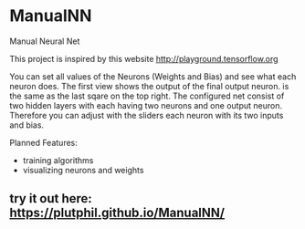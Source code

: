 # ManualNN
Manual Neural Net

This project is inspired by this website http://playground.tensorflow.org

You can set all values of the Neurons (Weights and Bias) and see what each neuron does.
The first view shows the output of the final output neuron. is the same as the last sqare on the top right. The configured net consist of two hidden layers with each having two neurons and one output neuron. Therefore you can adjust with the sliders each neuron with its two inputs and bias.

Planned Features:
- training algorithms
- visualizing neurons and weights

## try it out here: https://plutphil.github.io/ManualNN/
